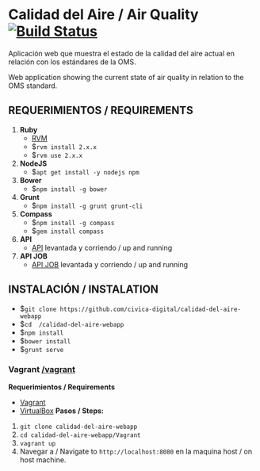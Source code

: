 # Calidad del Aire / Air Quality [![Build Status](https://travis-ci.org/civica-digital/calidad-del-aire-webapp.svg?branch=develop)](https://travis-ci.org/civica-digital/calidad-del-aire-webapp)

Aplicación web que muestra el estado de la calidad del aire actual en relación con los estándares de la OMS. 

Web application showing the current state of air quality in relation to the OMS standard.


## REQUERIMIENTOS / REQUIREMENTS
1. **Ruby**	 
	 -  [RVM](https://rvm.io/rvm/install) 
	 - $`rvm install 2.x.x`
	 - $`rvm use 2.x.x`
2. **NodeJS**
	 - $`apt get install -y nodejs npm`
3. **Bower**
	 - $`npm install -g bower`
4. **Grunt**
	 - $`npm install -g grunt grunt-cli`
5. **Compass**
	 - $`npm install -g compass`
	 - $`gem install compass`
6. **API**
	- [API](https://github.com/civica-digital/api-calidad-aire) levantada y corriendo / up and running
7. **API JOB**
	- [API JOB](https://github.com/civica-digital/calidad-aire-cdmx-latam) levantada y corriendo / up and running

## INSTALACIÓN / INSTALATION
- $`git clone https://github.com/civica-digital/calidad-del-aire-webapp`
- $`cd  /calidad-del-aire-webapp`
- $`npm install`
- $`bower install`
- $`grunt serve`

### Vagrant  [/vagrant](https://github.com/civica-digital/calidad-del-aire-webapp/tree/develop/Vagrant)
**Requerimientos / Requirements**
 - [Vagrant](https://www.vagrantup.com/downloads.html)
 - [VirtualBox](https://www.virtualbox.org/wiki/Downloads)
**Pasos / Steps:**
1. `git clone calidad-del-aire-webapp`
2. `cd calidad-del-aire-webapp/Vagrant`
3. `vagrant up` 
4. Navegar a / Navigate to `http://localhost:8080` en la maquina host / on host machine.